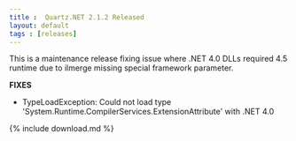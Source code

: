 ```yaml
---
title :  Quartz.NET 2.1.2 Released
layout: default
tags : [releases]
---
```


This is a maintenance release fixing issue where .NET 4.0 DLLs required 4.5 runtime due to ilmerge missing special framework parameter.

__FIXES__

* TypeLoadException: Could not load type 'System.Runtime.CompilerServices.ExtensionAttribute' with .NET 4.0

{% include download.md %}
